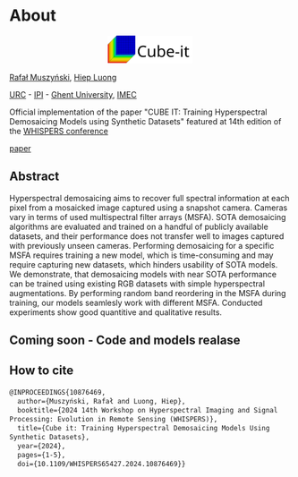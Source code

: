# About

<p align="center" width="100%">

 <img width="30%" src="cubeit.svg">
  
</p>

[Rafał Muszyński](https://orcid.org/0000-0002-1676-8458), [Hiep Luong](https://telin.ugent.be/~hluong/)

[URC](https://urc.ugent.be/) - [IPI](https://ipi.ugent.be/) - [Ghent University](https://www.ugent.be/en), [IMEC](https://www.imec.be/nl)

Official implementation of the paper "CUBE IT: Training Hyperspectral Demosaicing Models using Synthetic Datasets" featured at 14th edition of the [WHISPERS conference](https://www.ieee-whispers.com/)

[paper](https://ieeexplore.ieee.org/document/10876469)

## Abstract

Hyperspectral demosaicing aims to recover full spectral information at each pixel from a mosaicked image captured using a snapshot camera. Cameras vary in terms of used multispectral filter arrays (MSFA). SOTA demosaicing algorithms are evaluated and trained on a handful of publicly available datasets, and their performance does not transfer well to images captured with previously unseen cameras. Performing demosaicing for a specific MSFA requires training a new model, which is time-consuming and may require capturing new datasets, which hinders usability of SOTA models. We demonstrate, that demosaicing models with near SOTA performance can be trained using existing RGB datasets with simple hyperspectral augmentations. By performing random band reordering in the MSFA during training, our models seamlesly work with different MSFA. Conducted experiments show good quantitive and qualitative results.

 
## Coming soon - Code and models realase

## How to cite

```
@INPROCEEDINGS{10876469,
  author={Muszyński, Rafał and Luong, Hiep},
  booktitle={2024 14th Workshop on Hyperspectral Imaging and Signal Processing: Evolution in Remote Sensing (WHISPERS)}, 
  title={Cube it: Training Hyperspectral Demosaicing Models Using Synthetic Datasets}, 
  year={2024},
  pages={1-5},
  doi={10.1109/WHISPERS65427.2024.10876469}}
```
